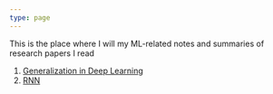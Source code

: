 ```yaml
---
type: page
---
```


This is the place where I will my ML-related notes and summaries of research papers I read

1. [Generalization in Deep Learning](/notes/generalization/)
2. [RNN](/notes/rnn/)